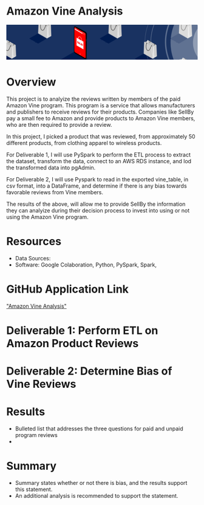 # Amazon Vine Analysis

![logo](images/module_16_logo.png)

# Overview
This project is to analyize the reviews written by members of the paid Amazon Vine program. This program is a service that allows manufacturers and publishers to receive reviews for their products. Companies like SellBy pay a small fee to Amazon and provide products to Amazon Vine members, who are then required to provide a review.

In this project, I picked a product that was reviewed, from approximately 50 different products, from clothing apparel to wireless products.  

For Deliverable 1, I will use PySpark to perform the ETL process to extract the dataset, transform the data, connect to an AWS RDS instance, and lod the transformed data into pgAdmin.

For Deliverable 2, I will use Pyspark to read in the exported vine_table, in csv format, into a DataFrame, and determine if there is any bias towards favorable reviews from Vine members.

The results of the above, will allow me to provide SellBy the information they can analyize during their decision process to invest into using or not using the Amazon Vine program.

# Resources
* Data Sources: 
* Software: Google Colaboration, Python, PySpark, Spark, 

# GitHub Application Link

<a href="https://jillibus.github.io/Amazon_Vine_Analysis">"Amazon Vine Analysis"</a>

# Deliverable 1: Perform ETL on Amazon Product Reviews

# Deliverable 2: Determine Bias of Vine Reviews

# Results

* Bulleted list that addresses the three questions for paid and unpaid program reviews
* 


# Summary

* Summary states whether or not there is bias, and the results support this statement.
* An additional analysis is recommended to support the statement.
